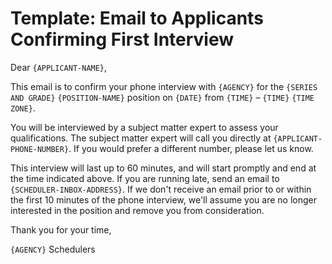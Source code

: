 # Template: Email to Applicants Confirming First Interview

Dear `{APPLICANT-NAME}`,

This email is to confirm your phone interview with `{AGENCY}` for the `{SERIES AND GRADE}` `{POSITION-NAME}` position on `{DATE}` from `{TIME}` – `{TIME}` `{TIME ZONE}`.

You will be interviewed by a subject matter expert to assess your qualifications. The subject matter expert will call you directly at `{APPLICANT-PHONE-NUMBER}`. If you would prefer a different number, please let us know.

This interview will last up to 60 minutes, and will start promptly and end at the time indicated above. If you are running late, send an email to `{SCHEDULER-INBOX-ADDRESS}`. If we don't receive an email prior to or within the first 10 minutes of the phone interview, we'll assume you are no longer interested in the position and remove you from consideration.

Thank you for your time,

`{AGENCY}` Schedulers
